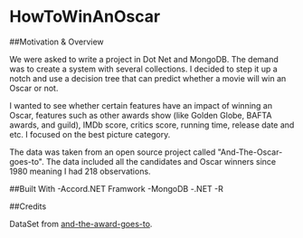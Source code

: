 # HowToWinAnOscar


##Motivation & Overview

We were asked to write a project in Dot Net and MongoDB. The demand was to create a system with several collections. I decided to step it up a notch and use a decision tree that can predict whether a movie will win an Oscar or not.

I wanted to see whether certain features have an impact of winning an Oscar, features such as other awards show (like Golden Globe, BAFTA awards, and guild), IMDb score, critics score, running time, release date and etc. I focused on the best picture category.

The data was taken from an open source project called "And-The-Oscar-goes-to".
The data included all the candidates and Oscar winners since 1980 meaning I had 218 observations.

##Built With
-Accord.NET Framwork
-MongoDB
-.NET
-R


##Credits

DataSet from [and-the-award-goes-to](https://github.com/scruwys/and-the-award-goes-to).